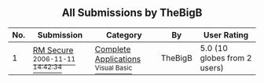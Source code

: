 ﻿<div align="center">

## All Submissions by TheBigB

</div>

No.  | Submission | Category | By   | User Rating
---- | ---------- | -------- | ---- | -----------
1 | [RM Secure<br /><sup>2006-11-11 14:42:34</sup>](https://github.com/Planet-Source-Code/thebigb-rm-secure__1-67048) | [Complete Applications<br /><sup>Visual Basic</sup>](../ByCategory/complete-applications__1-27.md) | TheBigB | 5.0 (10 globes from 2 users)
